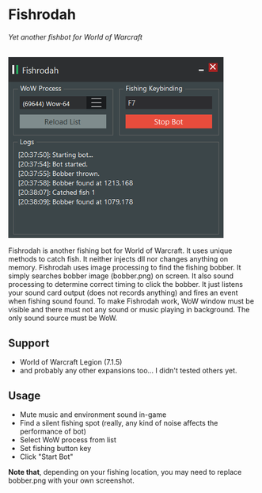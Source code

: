 # Fishrodah
###### Yet another fishbot for World of Warcraft

![Screenshot of Fishrodah][screenshot]

Fishrodah is another fishing bot for World of Warcraft. It uses unique methods to catch fish. It neither injects dll nor changes anything on memory. Fishrodah uses image processing to find the fishing bobber. It simply searches bobber image (bobber.png) on screen. It also sound processing to determine correct timing to click the bobber. It just listens your sound card output (does not records anything) and fires an event when fishing sound found. To make Fishrodah work, WoW window must be visible and there must not any sound or music playing in background. The only sound source must be WoW. 

## Support
- World of Warcraft Legion (7.1.5)
- and probably any other expansions too... I didn't tested others yet.

## Usage
- Mute music and environment sound in-game
- Find a silent fishing spot (really, any kind of noise affects the performance of bot)
- Select WoW process from list
- Set fishing button key
- Click "Start Bot"

**Note that**, depending on your fishing location, you may need to replace bobber.png with your own screenshot.

[screenshot]: https://raw.githubusercontent.com/BekirUzun/Fishrodah/master/fishrodah.png "Screenshot of Fishrodah"

 
